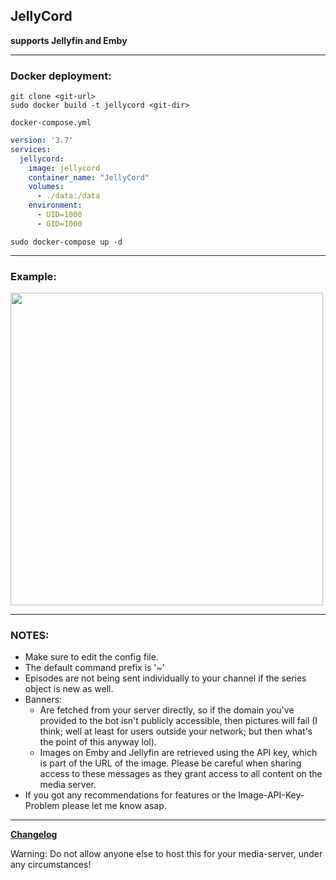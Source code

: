 ## JellyCord

**supports Jellyfin and Emby**

___

### Docker deployment:

```
git clone <git-url>
sudo docker build -t jellycord <git-dir>
```

`docker-compose.yml`
```yml
version: '3.7'
services:
  jellycord:
    image: jellycord
    container_name: "JellyCord"
    volumes:
      - ./data:/data
    environment:
      - UID=1000
      - GID=1000
```

```
sudo docker-compose up -d
```
___

### Example:

<img src="https://i.imgur.com/L62RIoV.png" height="500"/>

___
### NOTES:

* Make sure to edit the config file.
* The default command prefix is '~'
* Episodes are not being sent individually to your channel if the series object is new as well.
* Banners:
  * Are fetched from your server directly, so if the domain you've provided to the bot isn't publicly accessible, then pictures will fail (I think; well at least for users outside your network; but then what's the point of this anyway lol).
  * Images on Emby and Jellyfin are retrieved using the API key, which is part of the URL of the image. Please be careful when sharing access to these messages as they grant access to all content on the media server.
* If you got any recommendations for features or the Image-API-Key-Problem please let me know asap.
___

[**Changelog**](https://github.com/Vernoxvernax/JellyCord/blob/main/Changelog.md)


Warning:
Do not allow anyone else to host this for your media-server, under any circumstances!
